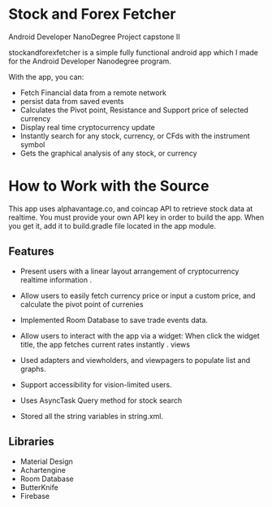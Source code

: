 # Stock and Forex Fetcher
Android Developer NanoDegree Project capstone II

stockandforexfetcher is a simple fully functional android app which I made for the Android Developer Nanodegree program.

With the app, you can:

   * Fetch Financial data from a remote network
   * persist data from saved events
   * Calculates the Pivot point, Resistance and Support price of selected currency
   * Display real time cryptocurrency update
   * Instantly search for any stock, currency, or CFds with the instrument symbol
   * Gets the graphical analysis of any stock, or currency

# How to Work with the Source

This app uses alphavantage.co, and coincap API to retrieve stock data at realtime. You must provide your own API key in order to build the app. When you get it, add it to build.gradle file located in the app module.

## Features

* Present users with a linear layout arrangement of cryptocurrency realtime information .

* Allow users to easily fetch currency price or input a custom price, and calculate the pivot point of currenies

* Implemented Room Database to save trade events data.


* Allow users to interact with the app via a widget: When click the widget title, the app fetches current rates instantly . 
views
* Used adapters and viewholders, and viewpagers to populate list  and graphs.

* Support accessibility for vision-limited users.

* Uses AsyncTask Query method for stock search

* Stored all the string variables in string.xml.

## Libraries

* Material Design
* Achartengine
* Room Database
* ButterKnife
* Firebase 

